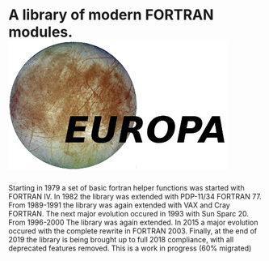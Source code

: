 # A library of modern FORTRAN modules.   ![Logo](docs/media/europa-logo.png "Europa")

Starting in 1979 a set of basic fortran helper functions was started with FORTRAN IV.
In 1982 the library was extended with PDP-11/34 FORTRAN 77.
From 1989-1991 the library was again extended with VAX and Cray FORTRAN.
The next major evolution occured in 1993 with Sun Sparc 20.
From 1996-2000 The library was again extended.
In 2015 a major evolution occured with the complete rewrite in FORTRAN 2003.
Finally, at the end of 2019 the library is being brought up to full 2018 compliance,
with all deprecated features removed. This is a work in progress (60% migrated)
